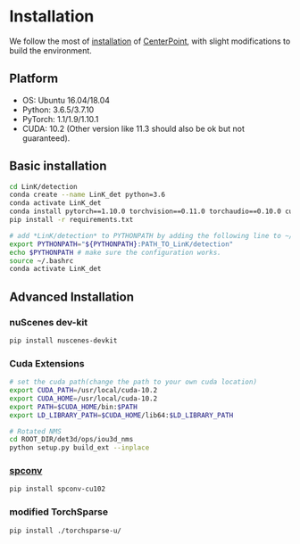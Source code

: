 # Installation

We follow the most of [installation](https://github.com/tianweiy/CenterPoint/blob/master/docs/INSTALL.md) of [CenterPoint](https://github.com/tianweiy/CenterPoint), with slight modifications to build the environment.

## Platform

- OS: Ubuntu 16.04/18.04
- Python: 3.6.5/3.7.10 
- PyTorch: 1.1/1.9/1.10.1
- CUDA: 10.2 (Other version like 11.3 should also be ok but not guaranteed).




## Basic installation

```bash
cd LinK/detection
conda create --name LinK_det python=3.6
conda activate LinK_det
conda install pytorch==1.10.0 torchvision==0.11.0 torchaudio==0.10.0 cudatoolkit=10.2 -c pytorch
pip install -r requirements.txt

# add *LinK/detection* to PYTHONPATH by adding the following line to ~/.bashrc (change the path accordingly)
export PYTHONPATH="${PYTHONPATH}:PATH_TO_LinK/detection"
echo $PYTHONPATH # make sure the configuration works.
source ~/.bashrc
conda activate LinK_det
```

## Advanced Installation 

### nuScenes dev-kit

```bash
pip install nuscenes-devkit
```

### Cuda Extensions

```bash
# set the cuda path(change the path to your own cuda location) 
export CUDA_PATH=/usr/local/cuda-10.2
export CUDA_HOME=/usr/local/cuda-10.2
export PATH=$CUDA_HOME/bin:$PATH
export LD_LIBRARY_PATH=$CUDA_HOME/lib64:$LD_LIBRARY_PATH

# Rotated NMS 
cd ROOT_DIR/det3d/ops/iou3d_nms
python setup.py build_ext --inplace
```

### [spconv](https://github.com/traveller59/spconv)

```bash
pip install spconv-cu102
```

### modified TorchSparse

```bash
pip install ./torchsparse-u/
```